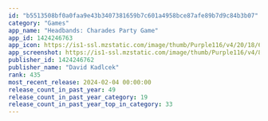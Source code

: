 ```yaml
---
id: "b5513508bf0a0faa9e43b3407381659b7c601a4958bce87afe89b7d9c84b3b07"
category: "Games"
app_name: "Headbands: Charades Party Game"
app_id: 1424246763
app_icon: https://is1-ssl.mzstatic.com/image/thumb/Purple116/v4/20/18/65/20186589-d2c4-6031-907a-0ca10ac14302/AppIcon-0-0-1x_U007epad-0-0-85-220.png/1024x1024bb.png
app_screenshot: https://is1-ssl.mzstatic.com/image/thumb/Purple116/v4/86/37/3b/86373ba1-6a49-36aa-317d-ed661f5abeee/b65ce1ef-1b8d-47b5-8562-d49079af6114_iphoneENG-2.jpg/1242x2688bb.png
publisher_id: 1424246762
publisher_name: "David Kadlcek"
rank: 435
most_recent_release: 2024-02-04 00:00:00
release_count_in_past_year: 49
release_count_in_past_year_category: 19
release_count_in_past_year_top_in_category: 33
---
```

